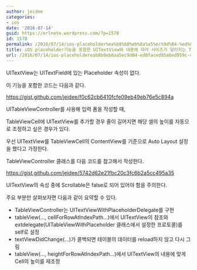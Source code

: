 ```yaml
---
author: jeidee
categories:
- ios
date: '2016-07-14'
guid: https://erlnote.wordpress.com/?p=1578
id: 1578
permalink: /2016/07/14/ios-placeholder%ea%b8%b0%eb%8a%a5%ec%9d%84-%ed%8f%ac%ed%95%a8%ed%95%9c-uitextview%ec%99%80-%eb%82%b4%ec%9a%a9%ec%97%90-%eb%94%b0%eb%9d%bc-%ec%82%ac%ec%9d%b4%ec%a6%88%ea%b0%80-%eb%8b%ac%eb%9d%bc/
title: iOS placeholder기능을 포함한 UITextView와 내용에 따라 사이즈가 달라지는 TableViewCell 만들기
url: /2016/07/14/ios-placeholdereab8b0eb8aa5ec9d84-ed8faced95a8ed959c-uitextviewec9980-eb82b4ec9aa9ec9790-eb94b0eb9dbc-ec82acec9db4eca688eab080-eb8baceb9dbc
---
```


UITextView는 UITextField에 있는 Placeholder 속성이 없다.
  
이 기능을 포함한 코드는 다음과 같다.

https://gist.github.com/jeidee/f0c62cb6410fcfe09eb49eb76e5c894a

UITableViewController를 사용해 입력 폼을 작성할 때,
  
TableViewCell에 UITextView를 추가할 경우 줄이 길어지면 해당 셀의 높이를 자동으로 조정하고 싶은 경우가 있다.

우선 UITextView를 TableViewCell의 ContentView를 기준으로 Auto Layout 설정을 했다고 가정한다.

TableViewController 클래스를 다음 코드를 참고해서 작성한다.

https://gist.github.com/jeidee/5742d62e21fbc20c3fc6b2a5cc495a35

UITextView의 속성 중에 Scrollable은 false로 되어 있어야 함을 주의한다.

주요 부분만 살펴보자면 다음과 같이 요약할 수 있다.

  * TableViewController는 UITextViewWithPlaceholderDelegate를 구현
  * tableView(&#8230;, cellForRowAtIndexPath&#8230;)에서 UITextView의 참조와 extdelegate(UITableViewWithPlaceholder 클래스에서 설정한 프로토콜)를 self로 설정
  * textViewDidChange(&#8230;)가 콜백되면 테이블의 데이터를 reload하지 않고 다시 그림
  * tableView(&#8230;, heightForRowAtIndexPath&#8230;)에서 UITextView의 내용에 맞게 Cell의 높이를 재조정